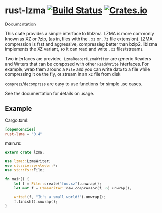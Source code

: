 # rust-lzma [![Build Status](https://travis-ci.org/fpgaminer/rust-lzma.svg?branch=master)](https://travis-ci.org/fpgaminer/rust-lzma) [![Crates.io](https://img.shields.io/crates/v/rust-lzma.svg)](https://crates.io/crates/rust-lzma) #

[Documentation](https://docs.rs/rust-lzma/)

This crate provides a simple interface to liblzma.  LZMA is more commonly known
as XZ or 7zip, (as in, files with the `.xz` or `.7z` file extension). LZMA
compression is fast and aggressive, compressing better than bzip2.  liblzma
implements the XZ variant, so it can read and write `.xz` files/streams.

Two interfaces are provided.  `LzmaReader`/`LzmaWriter` are generic Readers and
Writers that can be composed with other `Read`/`Write` interfaces.  For example,
wrap them around a `File` and you can write data to a file while compressing it
on the fly, or stream in an `xz` file from disk.

`compress`/`decompress` are easy to use functions for simple use cases.

See the documentation for details on usage.


## Example ##
Cargo.toml:
```toml
[dependencies]
rust-lzma = "0.4"
```
main.rs:
```Rust
extern crate lzma;

use lzma::LzmaWriter;
use std::io::prelude::*;
use std::fs::File;

fn main() {
	let f = File::create("foo.xz").unwrap();
	let mut f = LzmaWriter::new_compressor(f, 6).unwrap();

	write!(f, "It's a small world!").unwrap();
	f.finish().unwrap();
}
```
